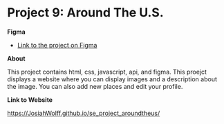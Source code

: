 # Project 9: Around The U.S.

**Figma**

- [Link to the project on Figma](https://www.figma.com/file/ii4xxsJ0ghevUOcssTlHZv/Sprint-3%3A-Around-the-US?node-id=0%3A1)

**About**

This project contains html, css, javascript, api, and figma. This proejct displays a website where you can display images and a description about the image. You can also add new places and edit your profile.

**Link to Website**

https://JosiahWolff.github.io/se_project_aroundtheus/

